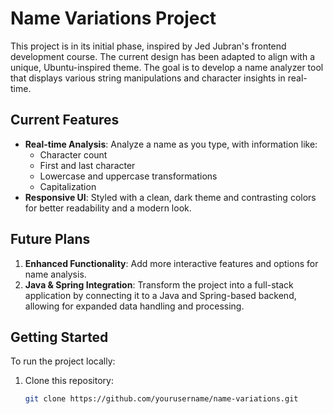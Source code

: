 # Name Variations Project

This project is in its initial phase, inspired by Jed Jubran's frontend development course. The current design has been adapted to align with a unique, Ubuntu-inspired theme. The goal is to develop a name analyzer tool that displays various string manipulations and character insights in real-time.

## Current Features

- **Real-time Analysis**: Analyze a name as you type, with information like:
    - Character count
    - First and last character
    - Lowercase and uppercase transformations
    - Capitalization
- **Responsive UI**: Styled with a clean, dark theme and contrasting colors for better readability and a modern look.

## Future Plans

1. **Enhanced Functionality**: Add more interactive features and options for name analysis.
2. **Java & Spring Integration**: Transform the project into a full-stack application by connecting it to a Java and Spring-based backend, allowing for expanded data handling and processing.

## Getting Started

To run the project locally:

1. Clone this repository:
   ```bash
   git clone https://github.com/yourusername/name-variations.git
